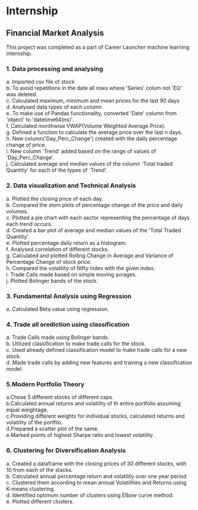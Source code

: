 # Internship
## Financial Market Analysis


This project was completed as a part of Career Launcher machine learning internship. 

 ### **1. Data processing and analysing**
  a. Imported csv file of stock\
  b. To avoid repetitions in the date all rows where 'Series' colum not 'EQ' was deleted.\
  c. Calculated maximum, minimum and mean prices for the last 90 days\
  d. Analysed data types of each column\
  e. To make use of Pandas functionality, converted 'Date' column from 'object' to 'datetime64(ns)'.\
  f. Calculated monthwise VWAP(Volume Weighted Average Price).\
  g. Defined a function to calculate the average price over the last n days.\
  h. New column('Day_Perc_Change') created with the daily percentage change of price.\
  i. New column 'Trend' added based on the range of values of 'Day_Perc_Change'.\
  j. Calculated average and median values of the column 'Total traded Quantity' for each of the types of 'Trend'.
  
### **2. Data visualization and Technical Analysis**
  a. Plotted the closing price of each day.\
  b. Compared the stem plots of percentage change of the price and daily volumes.\
  c. Plotted a pie chart with each sector representing the percentage of days each trend occurs.\
  d. Created a bar plot of average and median values of the 'Total Traded Quantity'.\
  e. Plotted percentage daily return as a histogram.\
  f. Analysed correlation of different stocks.\
  g. Calculated and plotted Rolling Change in Average and Variance of Percentage Change of stock price.\
  h. Compared the volatility of Nifty index with the given index.\
  i. Trade Calls made based on simple moving avrages.\
  j. Plotted Bolinger bands of the stock.
  
### **3. Fundamental Analysis using Regression**
  a. Calculated Beta value using regression.
  
### **4. Trade all orediction using classification**
  a. Trade Calls made using Bolinger bands.\
  b. Utilized classification to make trade calls for the stock.\
  c. Used already defined classification model to make trade calls for a new stock.\
  d. Made trade calls by adding new features and training a new classification model.
  
### **5.Modern Portfolio Theory**
  a.Chose 5 different stocks of different caps.\
  b.Calculated annual returns and volatility of th entire portfolio assuming equal weightage.\
  c.Providing different weights for individual stocks, calculated returns and volatility of the portflio.\
  d.Prepared a scatter plot of the same.\
  e.Marked points of highest Sharpe ratio and lowest volatility.
  
### **6. Clustering for Diversification Analysis**
  a. Created a dataframe with the closing prices of 30 different stocks, with 10 from each of the stacks.\
  b. Calculated annual percentage return and volatility over one year period\
  c. Clustered them according to mean annual Volatilities and Returns using K-means clustering.\
  d. Identified optimum number of clusters using Elbow curve method.\
  e. Plotted different clusters. 

